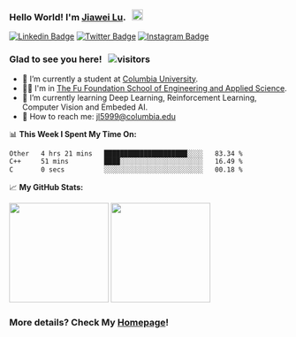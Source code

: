 ### Hello World! I'm [Jiawei Lu](https://jiawei-lu.com). &nbsp; <img src="https://media.giphy.com/media/hvRJCLFzcasrR4ia7z/giphy.gif" width=20>

<!--
**JiaweiLu1999/JiaweiLu1999** is a ✨ _special_ ✨ repository because its `README.md` (this file) appears on your GitHub profile.

Here are some ideas to get you started:

- 🔭 I’m currently working on ...
- 🌱 I’m currently learning ...
- 👯 I’m looking to collaborate on ...
- 🤔 I’m looking for help with ...
- 💬 Ask me about ...
- 📫 How to reach me: ...
- 😄 Pronouns: ...
- ⚡ Fun fact: ...
-->

[![Linkedin Badge](https://img.shields.io/badge/-LinkedIn-0e76a8?style=flat-square&logo=Linkedin&logoColor=white)](https://www.linkedin.com/in/jiaweilucolumbia/)
[![Twitter Badge](https://img.shields.io/badge/-Twitter-00acee?style=flat-square&logo=Twitter&logoColor=white)](https://twitter.com/JaveyLew)
[![Instagram Badge](https://img.shields.io/badge/-Instagram-e4405f?style=flat-square&logo=Instagram&logoColor=white)](https://www.instagram.com/javeylew/)

### Glad to see you here! &nbsp; ![visitors](https://komarev.com/ghpvc/?username=JiaweiLu1999)
- :school: I’m currently a student at [Columbia University](https://www.columbia.edu/). 
- :technologist: I'm in [The Fu Foundation School of Engineering and Applied Science](https://www.engineering.columbia.edu/).
- :seedling: I’m currently learning Deep Learning, Reinforcement Learning, Computer Vision and Embeded AI.
- :envelope_with_arrow: How to reach me: jl5999@columbia.edu

:bar_chart: **This Week I Spent My Time On:**
<!--START_SECTION:waka-->

```txt
Other   4 hrs 21 mins   █████████████████████░░░░   83.34 %
C++     51 mins         ████░░░░░░░░░░░░░░░░░░░░░   16.49 %
C       0 secs          ░░░░░░░░░░░░░░░░░░░░░░░░░   00.18 %
```

<!--END_SECTION:waka-->

:chart_with_upwards_trend: **My GitHub Stats:**
<p>
  <img height="180em" src="https://github-readme-stats.vercel.app/api?username=JiaweiLu1999&show_icons=true&hide_border=true&&count_private=true&include_all_commits=true&theme=dark" />
  <img height="180em" src="https://github-readme-stats.vercel.app/api/top-langs/?username=JiaweiLu1999&exclude_repo=KNN-Image-Classification&show_icons=true&hide_border=true&layout=compact&langs_count=8&theme=dark"/>
</p>

### More details? Check My [Homepage](https://jiawei-lu.com)!





